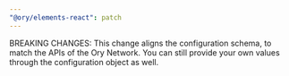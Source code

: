 ```yaml
---
"@ory/elements-react": patch
---
```


BREAKING CHANGES: This change aligns the configuration schema, to match the APIs of the Ory Network. You can still provide your own values through the configuration object as well.
